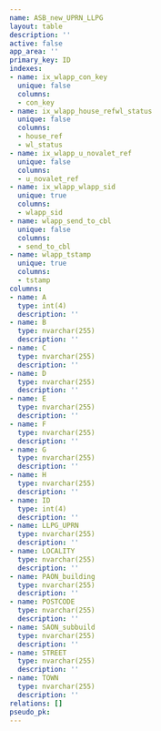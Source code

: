 ```yaml
---
name: ASB_new_UPRN_LLPG
layout: table
description: ''
active: false
app_area: ''
primary_key: ID
indexes:
- name: ix_wlapp_con_key
  unique: false
  columns:
  - con_key
- name: ix_wlapp_house_refwl_status
  unique: false
  columns:
  - house_ref
  - wl_status
- name: ix_wlapp_u_novalet_ref
  unique: false
  columns:
  - u_novalet_ref
- name: ix_wlapp_wlapp_sid
  unique: true
  columns:
  - wlapp_sid
- name: wlapp_send_to_cbl
  unique: false
  columns:
  - send_to_cbl
- name: wlapp_tstamp
  unique: true
  columns:
  - tstamp
columns:
- name: A
  type: int(4)
  description: ''
- name: B
  type: nvarchar(255)
  description: ''
- name: C
  type: nvarchar(255)
  description: ''
- name: D
  type: nvarchar(255)
  description: ''
- name: E
  type: nvarchar(255)
  description: ''
- name: F
  type: nvarchar(255)
  description: ''
- name: G
  type: nvarchar(255)
  description: ''
- name: H
  type: nvarchar(255)
  description: ''
- name: ID
  type: int(4)
  description: ''
- name: LLPG_UPRN
  type: nvarchar(255)
  description: ''
- name: LOCALITY
  type: nvarchar(255)
  description: ''
- name: PAON_building
  type: nvarchar(255)
  description: ''
- name: POSTCODE
  type: nvarchar(255)
  description: ''
- name: SAON_subbuild
  type: nvarchar(255)
  description: ''
- name: STREET
  type: nvarchar(255)
  description: ''
- name: TOWN
  type: nvarchar(255)
  description: ''
relations: []
pseudo_pk: 
---
```


